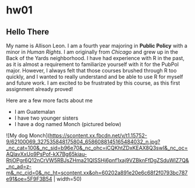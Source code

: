 # hw01

## Hello There

My name is Allison Leon. I am a fourth year majoring in **Public Policy** with a minor in _Human Rights_. I am originally from *Chicago* and grew up in the Back of the Yards neighborhood. I have had experience with R in the past, as it is almost a requirement to familiarize yourself with it for the PubPol major. However, I always felt that those courses brushed through R too quickly, and I wanted to really understand and be able to use R for myself and future work. I am excited to be frustrated by this course, as this first assignment already proved!

Here are a few more facts about me
* I am Guatemalan
* I have two younger sisters
* I have a dog named Monch (pictured below)

![My dog Monch](https://scontent.xx.fbcdn.net/v/t1.15752-9/62100069_327535848175804_6586088145165484032_n.jpg?_nc_cat=100&_nc_sid=b96e70&_nc_ohc=iCQKhtZDxKEAX8Q3swI&_nc_oc=AQlavXxUo9PsPof-kX7Bg65kiau-RtjOPgr6Q12nCrVW5RBJsZHma21QISSHj6pnf1xaj9VZBknFfDgZSduWlZ7Q&_nc_ad=z-m&_nc_cid=0&_nc_ht=scontent.xx&oh=60202a891e20e6c68f2f0793bc787e91&oe=5F9F3B54 | width=50)